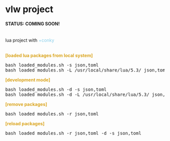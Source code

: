# vlw project

<h4><span>STATUS: </span>COMING SOON!</h4><br />
lua project with <span style="color:skyblue;">+conky</span></br></br>

<b style="color:goldenrod;">[loaded lua packages from local system]</b>
<pre>
bash loaded_modules.sh -s json,toml
bash loaded_modules.sh -L /usr/local/share/lua/5.3/ json,toml
</pre>

<b style="color:goldenrod;">[development mode]</b>
<pre>
bash loaded_modules.sh -d -s json,toml
bash loaded_modules.sh -d -L /usr/local/share/lua/5.3/ json,toml
</pre>

<b style="color:goldenrod;">[remove packages]</b>
<pre>
bash loaded_modules.sh -r json,toml
</pre>

<b style="color:goldenrod;">[reload packages]</b>
<pre>
bash loaded_modules.sh -r json,toml -d -s json,toml
</pre>
